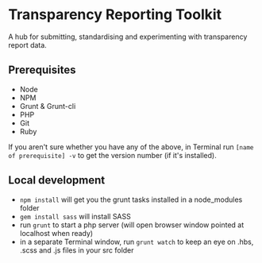 # Transparency Reporting Toolkit
A hub for submitting, standardising and experimenting with transparency report data.

## Prerequisites
- Node
- NPM
- Grunt & Grunt-cli
- PHP
- Git
- Ruby

If you aren't sure whether you have any of the above, in Terminal run `[name of prerequisite] -v` to get the version number (if it's installed).

## Local development
- `npm install` will get you the grunt tasks installed in a node_modules folder
- `gem install sass` will install SASS
- run `grunt` to start a php server (will open browser window pointed at localhost when ready)
- in a separate Terminal window, run `grunt watch` to keep an eye on .hbs, .scss and .js files in your src folder 